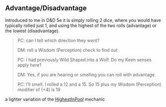 
## Advantage/Disadvantage

Introduced to me in D&D 5e it is simply rolling 2 dice, where you would have typically rolled just 1, and using the highest of the two rolls (advantage) or the lowest (disadvantage).

> PC: can I tell which direction they went?
>
> DM: roll a Wisdom (Perception) check to find out
>
> PC: I had previously Wild Shaped into a Wolf. Do my Keen senses apply here?
>
> DM: Yes, if you are hearing or smelling you can roll with advantage.
>
> PC: I’ll smell. I rolled a 12 and a 15. So 15 plus my Wisdom (Perception) modifier of (+4) is 19

a lighter variation of the [HighestInPool](HighestInPool.md) mechanic
